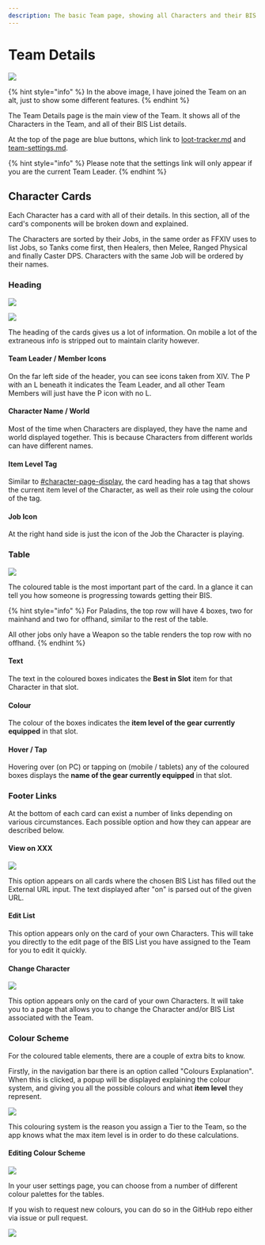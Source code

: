 ```yaml
---
description: The basic Team page, showing all Characters and their BIS List progression.
---
```


# Team Details

![](<../.gitbook/assets/image (12).png>)

{% hint style="info" %}
In the above image, I have joined the Team on an alt, just to show some different features.&#x20;
{% endhint %}

The Team Details page is the main view of the Team. It shows all of the Characters in the Team, and all of their BIS List details.&#x20;

At the top of the page are blue buttons, which link to [loot-tracker.md](loot-tracker.md "mention") and [team-settings.md](team-settings.md "mention").&#x20;

{% hint style="info" %}
Please note that the settings link will only appear if you are the current Team Leader.
{% endhint %}

## Character Cards

Each Character has a card with all of their details. In this section, all of the card's components will be broken down and explained.

The Characters are sorted by their Jobs, in the same order as FFXIV uses to list Jobs, so Tanks come first, then Healers, then Melee, Ranged Physical and finally Caster DPS. Characters with the same Job will be ordered by their names.

### Heading

![](../.gitbook/assets/image.png)

![](<../.gitbook/assets/image (16).png>)

The heading of the cards gives us a lot of information. On mobile a lot of the extraneous info is stripped out to maintain clarity however.

#### Team Leader / Member Icons

On the far left side of the header, you can see icons taken from XIV. The P with an L beneath it indicates the Team Leader, and all other Team Members will just have the P icon with no L.

#### Character Name / World

Most of the time when Characters are displayed, they have the name and world displayed together. This is because Characters from different worlds can have different names.

#### Item Level Tag

Similar to [#character-page-display](../characters/bis-lists.md#character-page-display "mention"), the card heading has a tag that shows the current item level of the Character, as well as their role using the colour of the tag.

#### Job Icon

At the right hand side is just the icon of the Job the Character is playing.

### Table

![](<../.gitbook/assets/image (11).png>)

The coloured table is the most important part of the card. In a glance it can tell you how someone is progressing towards getting their BIS.

{% hint style="info" %}
For Paladins, the top row will have 4 boxes, two for mainhand and two for offhand, similar to the rest of the table.&#x20;

All other jobs only have a Weapon so the table renders the top row with no offhand.
{% endhint %}

#### Text

The text in the coloured boxes indicates the **Best in Slot** item for that Character in that slot.

#### Colour

The colour of the boxes indicates the **item level of the gear currently equipped** in that slot.

#### Hover / Tap&#x20;

Hovering over (on PC) or tapping on (mobile / tablets) any of the coloured boxes displays the **name of the gear currently equipped** in that slot.

### Footer Links

At the bottom of each card can exist a number of links depending on various circumstances. Each possible option and how they can appear are described below.

#### &#x20;View on XXX

![](<../.gitbook/assets/image (5).png>)

This option appears on all cards where the chosen BIS List has filled out the External URL input. The text displayed after "on" is parsed out of the given URL.

#### Edit List

This option appears only on the card of your own Characters. This will take you directly to the edit page of the BIS List you have assigned to the Team for you to edit it quickly.

#### Change Character

![](<../.gitbook/assets/image (23).png>)

This option appears only on the card of your own Characters. It will take you to a page that allows you to change the Character and/or BIS List associated with the Team.

### Colour Scheme

For the coloured table elements, there are a couple of extra bits to know.

Firstly, in the navigation bar there is an option called "Colours Explanation". When this is clicked, a popup will be displayed explaining the colour system, and giving you all the possible colours and what **item level** they represent.

![](<../.gitbook/assets/image (14).png>)

This colouring system is the reason you assign a Tier to the Team, so the app knows what the max item level is in order to do these calculations.

#### Editing Colour Scheme

![](<../.gitbook/assets/image (15).png>)

In your user settings page, you can choose from a number of different colour palettes for the tables.&#x20;

If you wish to request new colours, you can do so in the GitHub repo either via issue or pull request.

![](<../.gitbook/assets/image (9).png>)
